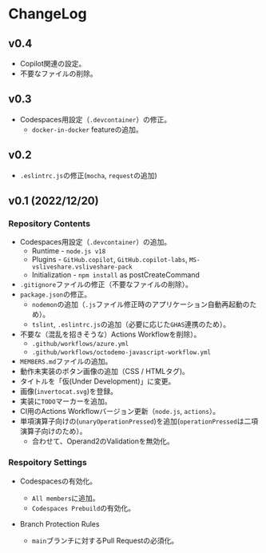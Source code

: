 # ChangeLog
## v0.4
- Copilot関連の設定。
- 不要なファイルの削除。

## v0.3
- Codespaces用設定（`.devcontainer`）の修正。
  - `docker-in-docker` featureの追加。

## v0.2
- `.eslintrc.js`の修正(`mocha`, `request`の追加)

## v0.1 (2022/12/20)
### Repository Contents
- Codespaces用設定（`.devcontainer`）の追加。
  - Runtime - `node.js v18`
  - Plugins - `GitHub.copilot`, `GitHub.copilot-labs`, `MS-vsliveshare.vsliveshare-pack`
  - Initialization - `npm install` as postCreateCommand
- `.gitignore`ファイルの修正（不要なファイルの削除）。
- `package.json`の修正。
  - `nodemon`の追加（`.js`ファイル修正時のアプリケーション自動再起動のため）。
  - `tslint`, `.eslintrc.js`の追加（必要に応じた`GHAS`連携のため）。
- 不要な（混乱を招きそうな）Actions Workflowを削除）。
  - `.github/workflows/azure.yml`
  - `.github/workflows/octodemo-javascript-workflow.yml`
- `MEMBERS.md`ファイルの追加。
- 動作未実装のボタン画像の追加（CSS / HTMLタグ)。
- タイトルを「仮(Under Development)」に変更。
- 画像(`invertocat.svg`)を登録。
- 実装に`TODO`マーカーを追加。
- CI用のActions Workflowバージョン更新（`node.js`, `actions`）。
- 単項演算子向けの(`unaryOperationPressed`)を追加(`operationPressed`は二項演算子向けのため）。
  - 合わせて、Operand2のValidationを無効化。

### Respoitory Settings

- Codespacesの有効化。
  - `All members`に追加。
  - `Codespaces Prebuild`の有効化。

- Branch Protection Rules
  - `main`ブランチに対するPull Requestの必須化。
